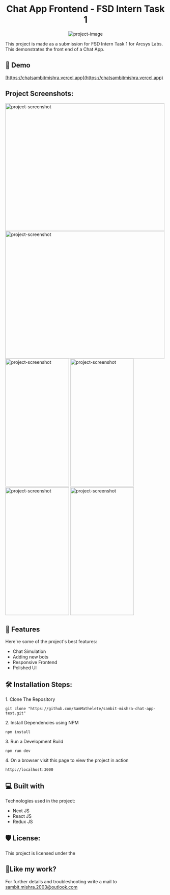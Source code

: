 <h1 align="center" id="title">Chat App Frontend - FSD Intern Task 1</h1>

<p align="center"><img src="https://socialify.git.ci/SamMathelete/sambit-mishra-chat-app-test/image?language=1&amp;owner=1&amp;name=1&amp;stargazers=1&amp;theme=Light" alt="project-image"></p>

<p id="description">This project is made as a submission for FSD Intern Task 1 for Arcsys Labs. This demonstrates the front end of a Chat App.</p>

<h2>🚀 Demo</h2>

[https://chatsambitmishra.vercel.app](https://chatsambitmishra.vercel.app)

<h2>Project Screenshots:</h2>

<img src="https://onedrive.live.com/embed?resid=8C5672ABDF4735B1%21347&amp;authkey=%21AKZ4zjTC8DlrmmI&amp;width=2868&amp;height=1638" alt="project-screenshot" width="500" height="400/">

<img src="https://onedrive.live.com/embed?resid=8C5672ABDF4735B1%21346&amp;authkey=%21AHprldcENqEEbA8&amp;width=2880&amp;height=1630" alt="project-screenshot" width="500" height="400/">

<img src="https://onedrive.live.com/embed?resid=8C5672ABDF4735B1%21348&amp;authkey=%21AP9BDZ-N4bYItss&amp;width=804&amp;height=1394" alt="project-screenshot" width="200" height="400/">

<img src="https://onedrive.live.com/embed?resid=8C5672ABDF4735B1%21349&amp;authkey=%21AJce5op4q7UO0Ag&amp;width=798&amp;height=1396" alt="project-screenshot" width="200" height="400/">

<img src="https://onedrive.live.com/embed?resid=8C5672ABDF4735B1%21350&amp;authkey=%21ADR98axbhgyKEqw&amp;width=802&amp;height=1392" alt="project-screenshot" width="200" height="400/">

<img src="https://onedrive.live.com/embed?resid=8C5672ABDF4735B1%21351&amp;authkey=!AOLauyZbR_Tx7BA" alt="project-screenshot" width="200" height="400/">

  
  
<h2>🧐 Features</h2>

Here're some of the project's best features:

*   Chat Simulation
*   Adding new bots
*   Responsive Frontend
*   Polished UI

<h2>🛠️ Installation Steps:</h2>

<p>1. Clone The Repository</p>

```
git clone "https://github.com/SamMathelete/sambit-mishra-chat-app-test.git"
```

<p>2. Install Dependencies using NPM</p>

```
npm install
```

<p>3. Run a Development Build</p>

```
npm run dev
```

<p>4. On a browser visit this page to view the project in action</p>

```
http://localhost:3000
```

  
  
<h2>💻 Built with</h2>

Technologies used in the project:

*   Next JS
*   React JS
*   Redux JS

<h2>🛡️ License:</h2>

This project is licensed under the

<h2>💖Like my work?</h2>

For further details and troubleshooting write a mail to sambit.mishra.2003@outlook.com